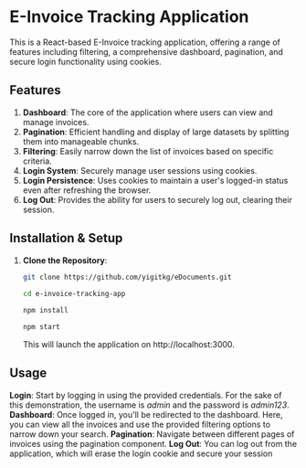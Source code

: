 # E-Invoice Tracking Application

This is a React-based E-Invoice tracking application, offering a range of features including filtering, a comprehensive dashboard, pagination, and secure login functionality using cookies.

## Features

1. **Dashboard**: The core of the application where users can view and manage invoices.
2. **Pagination**: Efficient handling and display of large datasets by splitting them into manageable chunks.
3. **Filtering**: Easily narrow down the list of invoices based on specific criteria.
4. **Login System**: Securely manage user sessions using cookies.
5. **Login Persistence**: Uses cookies to maintain a user's logged-in status even after refreshing the browser.
6. **Log Out**: Provides the ability for users to securely log out, clearing their session.

## Installation & Setup

1. **Clone the Repository**:
   ```bash
   git clone https://github.com/yigitkg/eDocuments.git
 
   cd e-invoice-tracking-app
   
   npm install
   
   npm start
    ```
   
   This will launch the application on http://localhost:3000.

## Usage
**Login**: Start by logging in using the provided credentials. For the sake of this demonstration, the username is *admin* and the password is *admin123*.
**Dashboard**: Once logged in, you'll be redirected to the dashboard. Here, you can view all the invoices and use the provided filtering options to narrow down your search.
**Pagination**: Navigate between different pages of invoices using the pagination component.
**Log Out**: You can log out from the application, which will erase the login cookie and secure your session
